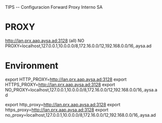 TIPS -- Configuracion Forward Proxy Interno SA

# PROXY
http://lan.prx.aap.aysa.ad:3128 (all)
NO PROXY=localhost,127.0.0.1,10.0.0.0/8,172.16.0.0/12,192.168.0.0/16,.aysa.ad

# Environment
export HTTP_PROXY=http://lan.prx.aap.aysa.ad:3128 
export HTTPS_PROXY=http://lan.prx.aap.aysa.ad:3128 
export NO_PROXY=localhost,127.0.0.1,10.0.0.0/8,172.16.0.0/12,192.168.0.0/16,.aysa.ad

export http_proxy=http://lan.prx.aap.aysa.ad:3128 
export https_proxy=http://lan.prx.aap.aysa.ad:3128 
export no_proxy=localhost,127.0.0.1,10.0.0.0/8,172.16.0.0/12,192.168.0.0/16,.aysa.ad
